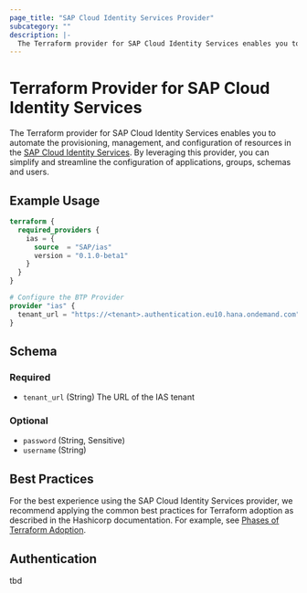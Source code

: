 ```yaml
---
page_title: "SAP Cloud Identity Services Provider"
subcategory: ""
description: |-
  The Terraform provider for SAP Cloud Identity Services enables you to automate the provisioning, management, and configuration of resources in the SAP Cloud Identity Services https://help.sap.com/docs/cloud-identity-services. By leveraging this provider, you can simplify and streamline the configuration of applications, groups, schemas and users.
---
```

# Terraform Provider for SAP Cloud Identity Services

The Terraform provider for SAP Cloud Identity Services enables you to automate the provisioning, management, and configuration of resources in the [SAP Cloud Identity Services](https://help.sap.com/docs/cloud-identity-services). By leveraging this provider, you can simplify and streamline the configuration of applications, groups, schemas and users.

## Example Usage

```terraform
terraform {
  required_providers {
    ias = {
      source  = "SAP/ias"
      version = "0.1.0-beta1"
    }
  }
}

# Configure the BTP Provider
provider "ias" {
  tenant_url = "https://<tenant>.authentication.eu10.hana.ondemand.com"
}
```

<!-- schema generated by tfplugindocs -->
## Schema

### Required

- `tenant_url` (String) The URL of the IAS tenant

### Optional

- `password` (String, Sensitive)
- `username` (String)

## Best Practices

For the best experience using the SAP Cloud Identity Services provider, we recommend applying the common best practices for Terraform adoption as described in the Hashicorp documentation. For example, see [Phases of Terraform Adoption](https://developer.hashicorp.com/well-architected-framework/operational-excellence/operational-excellence-terraform-maturity).

## Authentication

tbd
